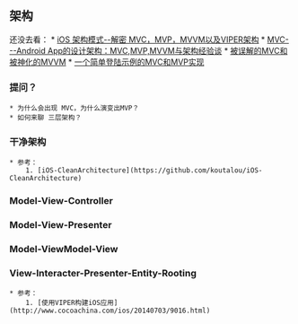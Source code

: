 ## 架构

还没去看：
	* [iOS 架构模式--解密 MVC，MVP，MVVM以及VIPER架构](http://www.cocoachina.com/ios/20160108/14916.html)
	* [MVC---Android App的设计架构：MVC,MVP,MVVM与架构经验谈](http://blog.csdn.net/it1039871366/article/details/50673192)
	* [被误解的MVC和被神化的MVVM](http://kb.cnblogs.com/page/532236/)
	* [一个简单登陆示例的MVC和MVP实现](http://blog.csdn.net/cloudybird/article/details/51190596)

### 提问？

	* 为什么会出现 MVC，为什么演变出MVP？
	* 如何来聊 三层架构？


### 干净架构

	* 参考：
		1. [iOS-CleanArchitecture](https://github.com/koutalou/iOS-CleanArchitecture)

### Model-View-Controller


### Model-View-Presenter


### Model-ViewModel-View


### View-Interacter-Presenter-Entity-Rooting

	* 参考：
		1. [使用VIPER构建iOS应用](http://www.cocoachina.com/ios/20140703/9016.html)